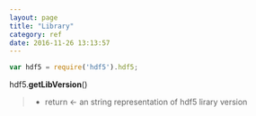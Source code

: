 ```yaml
---
layout: page
title: "Library"
category: ref
date: 2016-11-26 13:13:57
---
```


```javascript
var hdf5 = require('hdf5').hdf5;
```

hdf5.**getLibVersion**()  

> 
> * return &larr; an string representation of hdf5 lirary version
